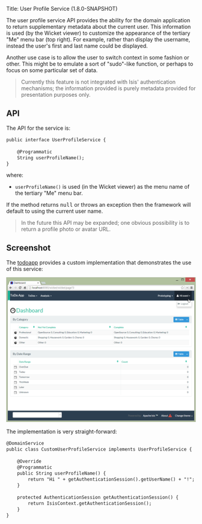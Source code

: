 Title: User Profile Service (1.8.0-SNAPSHOT)

The user profile service API provides the ability for the domain application to return supplementary metadata about
the current user.  This information is used (by the Wicket viewer) to customize the appearance of the tertiary
"Me" menu bar (top right).  For example, rather than display the username, instead the user's first and last name
could be displayed.

Another use case is to allow the user to switch context in some fashion or other.  This might be to emulate a
sort of "sudo"-like function, or perhaps to focus on some particular set of data.

> Currently this feature is not integrated with Isis' authentication mechanisms; the information provided is purely metadata provided for presentation purposes only.

## API

The API for the service is:

    public interface UserProfileService {

        @Programmatic
        String userProfileName();
    }

where:

* `userProfileName()` is used (in the Wicket viewer) as the menu name of the tertiary "Me" menu bar.

If the method returns <tt>null</tt> or throws an exception then the framework will default to using the current user name.

> In the future this API may be expanded; one obvious possibility is to return a profile photo or avatar URL.

## Screenshot

The [todoapp](../../intro/getting-started/todoapp-archetype.html) provides a custom implementation that demonstrates the
use of this service:

![](images/user-profile-service.png)

The implementation is very straight-forward:

    @DomainService
    public class CustomUserProfileService implements UserProfileService {

        @Override
        @Programmatic
        public String userProfileName() {
            return "Hi " + getAuthenticationSession().getUserName() + "!";
        }

        protected AuthenticationSession getAuthenticationSession() {
            return IsisContext.getAuthenticationSession();
        }
    }
